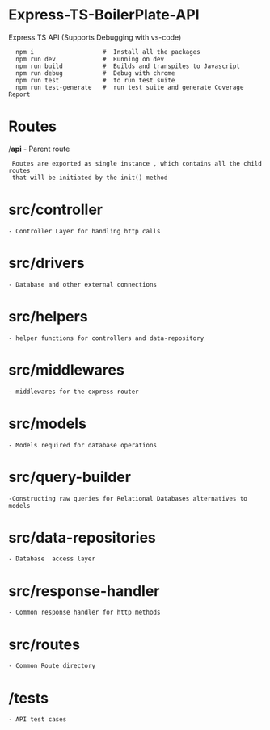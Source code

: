 # Express-TS-BoilerPlate-API


Express TS API (Supports Debugging with vs-code)


      
      npm i                   #  Install all the packages 
      npm run dev             #  Running on dev 
      npm run build           #  Builds and transpiles to Javascript 
      npm run debug           #  Debug with chrome 
      npm run test            #  to run test suite 
      npm run test-generate   #  run test suite and generate Coverage Report 



 
  # Routes
  /**api**   - Parent route


     Routes are exported as single instance , which contains all the child routes 
     that will be initiated by the init() method  
           
   # src/controller

    - Controller Layer for handling http calls


   # src/drivers

    - Database and other external connections


   # src/helpers

    - helper functions for controllers and data-repository

   # src/middlewares

    - middlewares for the express router


   # src/models

    - Models required for database operations


   # src/query-builder

    -Constructing raw queries for Relational Databases alternatives to models 

   # src/data-repositories

    - Database  access layer

   # src/response-handler

    - Common response handler for http methods

   # src/routes

    - Common Route directory  


   # /tests

    - API test cases  

